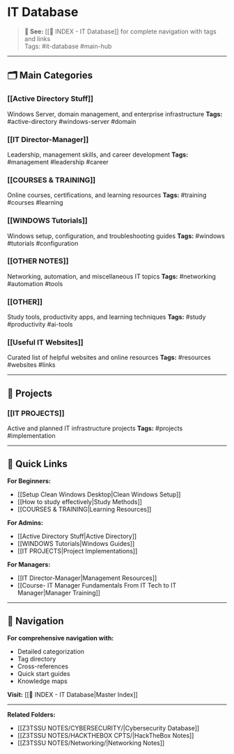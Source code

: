 # IT Database

> **📍 See:** [[📍 INDEX - IT Database]] for complete navigation with tags and links  
> Tags: #it-database #main-hub

---

## 🗂️ Main Categories

### [[Active Directory Stuff]]
Windows Server, domain management, and enterprise infrastructure
**Tags:** #active-directory #windows-server #domain

### [[IT Director-Manager]]
Leadership, management skills, and career development
**Tags:** #management #leadership #career

### [[COURSES & TRAINING]]
Online courses, certifications, and learning resources
**Tags:** #training #courses #learning

### [[WINDOWS Tutorials]]
Windows setup, configuration, and troubleshooting guides
**Tags:** #windows #tutorials #configuration

### [[OTHER NOTES]]
Networking, automation, and miscellaneous IT topics
**Tags:** #networking #automation #tools

### [[OTHER]]
Study tools, productivity apps, and learning techniques
**Tags:** #study #productivity #ai-tools

### [[Useful IT Websites]]
Curated list of helpful websites and online resources
**Tags:** #resources #websites #links

---

## 📁 Projects

### [[IT PROJECTS]]
Active and planned IT infrastructure projects
**Tags:** #projects #implementation

---

## 🔗 Quick Links

**For Beginners:**
- [[Setup Clean Windows Desktop|Clean Windows Setup]]
- [[How to study effectively|Study Methods]]
- [[COURSES & TRAINING|Learning Resources]]

**For Admins:**
- [[Active Directory Stuff|Active Directory]]
- [[WINDOWS Tutorials|Windows Guides]]
- [[IT PROJECTS|Project Implementations]]

**For Managers:**
- [[IT Director-Manager|Management Resources]]
- [[Course- IT Manager Fundamentals From IT Tech to IT Manager|Manager Training]]

---

## 📍 Navigation

**For comprehensive navigation with:**
- Detailed categorization
- Tag directory
- Cross-references
- Quick start guides
- Knowledge maps

**Visit:** [[📍 INDEX - IT Database|Master Index]]

---

**Related Folders:**
- [[Z3TSSU NOTES/CYBERSECURITY/|Cybersecurity Database]]
- [[Z3TSSU NOTES/HACKTHEBOX CPTS/|HackTheBox Notes]]
- [[Z3TSSU NOTES/Networking/|Networking Notes]]